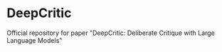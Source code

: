 # DeepCritic
Official repository for paper "DeepCritic: Deliberate Critique with Large Language Models"

